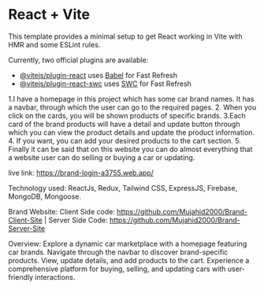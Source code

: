 # React + Vite

This template provides a minimal setup to get React working in Vite with HMR and some ESLint rules.

Currently, two official plugins are available:

- [@vitejs/plugin-react](https://github.com/vitejs/vite-plugin-react/blob/main/packages/plugin-react/README.md) uses [Babel](https://babeljs.io/) for Fast Refresh
- [@vitejs/plugin-react-swc](https://github.com/vitejs/vite-plugin-react-swc) uses [SWC](https://swc.rs/) for Fast Refresh


1.I have a homepage in this project which has some car brand names. It has a navbar, through which the user can go to the required pages.
2. When you click on the cards, you will be shown products of specific brands.
3.Each card of the brand products will have a detail and update button through which you can view the product details and update the product information.
4. If you want, you can add your desired products to the cart section.
5. Finally it can be said that on this website you can do almost everything that a website user can do selling or buying a car or updating.

live link: https://brand-login-a3755.web.app/

Technology used: ReactJs, Redux, Tailwind CSS, ExpressJS, Firebase, MongoDB, Mongoose.

Brand Website: Client Side code: https://github.com/Mujahid2000/Brand-Client-Site | Server Side Code: https://github.com/Mujahid2000/Brand-Server-Site

Overview: Explore a dynamic car marketplace with a homepage featuring car brands. Navigate through the navbar to discover brand-specific products. View, update details, and add products to the cart. Experience a comprehensive platform for buying, selling, and updating cars with user-friendly interactions.